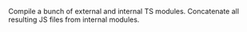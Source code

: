 Compile a bunch of external and internal TS modules.
Concatenate all resulting JS files from internal modules.
